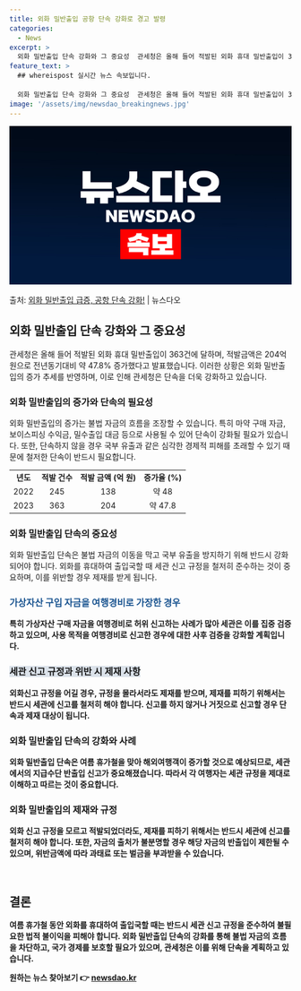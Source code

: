 ```yaml
---
title: 외화 밀반출입 공항 단속 강화로 경고 발령
categories:
  - News
excerpt: >
  외화 밀반출입 단속 강화와 그 중요성  관세청은 올해 들어 적발된 외화 휴대 밀반출입이 363건에 달하며, …
feature_text: >
  ## whereispost 실시간 뉴스 속보입니다.

  외화 밀반출입 단속 강화와 그 중요성  관세청은 올해 들어 적발된 외화 휴대 밀반출입이 363건에 달하며, …
image: '/assets/img/newsdao_breakingnews.jpg'
---
```


![뉴스다오 속보](/assets/img/newsdao_breakingnews.jpg)

<p>출처: <a href="https://newsdao.kr/4320" rel="dofollow">외화 밀반출입 급증, 공항 단속 강화!</a> | 뉴스다오</p>

<h2 data-ke-size="size26">외화 밀반출입 단속 강화와 그 중요성</h2>
<p data-ke-size="size16">관세청은 올해 들어 적발된 외화 휴대 밀반출입이 363건에 달하며, 적발금액은 204억 원으로 전년동기대비 약 47.8% 증가했다고 발표했습니다. 이러한 상황은 외화 밀반출입의 증가 추세를 반영하며, 이로 인해 관세청은 단속을 더욱 강화하고 있습니다.</p>

<h3>외화 밀반출입의 증가와 단속의 필요성</h3>
<p data-ke-size="size16">외화 밀반출입의 증가는 불법 자금의 흐름을 조장할 수 있습니다. 특히 마약 구매 자금, 보이스피싱 수익금, 밀수출입 대금 등으로 사용될 수 있어 단속이 강화될 필요가 있습니다. 또한, 단속하지 않을 경우 국부 유출과 같은 심각한 경제적 피해를 초래할 수 있기 때문에 철저한 단속이 반드시 필요합니다.</p>

<table>
  <tr>
    <td style="text-align: center; height: 17px;"><b>년도</b></td>
    <td style="text-align: center; height: 17px;"><b>적발 건수</b></td>
    <td style="text-align: center; height: 17px;"><b>적발 금액 (억 원)</b></td>
    <td style="text-align: center; height: 17px;"><b>증가율 (%)</b></td>
  </tr>
  <tr>
    <td style="text-align: center; height: 17px;">2022</td>
    <td style="text-align: center; height: 17px;">245</td>
    <td style="text-align: center; height: 17px;">138</td>
    <td style="text-align: center; height: 17px;">약 48</td>
  </tr>
  <tr>
    <td style="text-align: center; height: 17px;">2023</td>
    <td style="text-align: center; height: 17px;">363</td>
    <td style="text-align: center; height: 17px;">204</td>
    <td style="text-align: center; height: 17px;">약 47.8</td>
  </tr>
</table>

<h3>외화 밀반출입 단속의 중요성</h3>
<p data-ke-size="size16">외화 밀반출입 단속은 불법 자금의 이동을 막고 국부 유출을 방지하기 위해 반드시 강화되어야 합니다. 외화를 휴대하여 출입국할 때 세관 신고 규정을 철저히 준수하는 것이 중요하며, 이를 위반할 경우 제재를 받게 됩니다.</p>

<h3><b><span style="color: #1a5490;">가상자산 구입 자금을 여행경비로 가장한 경우</span><b></h3>
<p data-ke-size="size16">특히 가상자산 구매 자금을 여행경비로 허위 신고하는 사례가 많아 세관은 이를 집중 검증하고 있으며, 사용 목적을 여행경비로 신고한 경우에 대한 사후 검증을 강화할 계획입니다.</p>

<h3><b><span style="background-color: #21538527;">세관 신고 규정과 위반 시 제재 사항</span></b></h3>
<p data-ke-size="size16">외화신고 규정을 어길 경우, 규정을 몰라서라도 제재를 받으며, 제재를 피하기 위해서는 반드시 세관에 신고를 철저히 해야 합니다. 신고를 하지 않거나 거짓으로 신고할 경우 단속과 제재 대상이 됩니다.</p>

<h3>외화 밀반출입 단속의 강화와 사례</h3>
<p data-ke-size="size16">외화 밀반출입 단속은 여름 휴가철을 맞아 해외여행객이 증가할 것으로 예상되므로, 세관에서의 지급수단 반출입 신고가 중요해졌습니다. 따라서 각 여행자는 세관 규정을 제대로 이해하고 따르는 것이 중요합니다.</p>

<h3>외화 밀반출입의 제재와 규정</h3>
<p data-ke-size="size16">외화 신고 규정을 모르고 적발되었더라도, 제재를 피하기 위해서는 반드시 세관에 신고를 철저히 해야 합니다. 또한, 자금의 출처가 불분명할 경우 해당 자금의 반출입이 제한될 수 있으며, 위반금액에 따라 과태료 또는 벌금을 부과받을 수 있습니다.</p>

<p data-ke-size="size16">&nbsp;</p>
<h2 data-ke-size="size26">결론</h2>
<p data-ke-size="size16">여름 휴가철 동안 외화를 휴대하여 출입국할 때는 반드시 세관 신고 규정을 준수하여 불필요한 법적 불이익을 피해야 합니다. 외화 밀반출입 단속의 강화를 통해 불법 자금의 흐름을 차단하고, 국가 경제를 보호할 필요가 있으며, 관세청은 이를 위해 단속을 계획하고 있습니다.</p> 

원하는 뉴스 찾아보기 👉 <a href="https://newsdao.kr" rel="dofollow">newsdao.kr</a>


